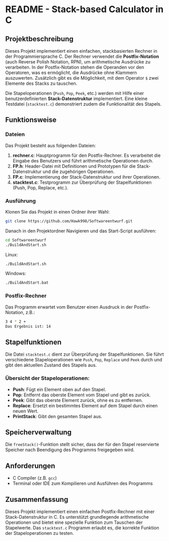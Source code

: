 # README - Stack-based Calculator in C

## Projektbeschreibung

Dieses Projekt implementiert einen einfachen, stackbasierten Rechner in der Programmiersprache C. Der Rechner verwendet die **Postfix-Notation** (auch Reverse Polish Notation, RPN), um arithmetische Ausdrücke zu verarbeiten. In der Postfix-Notation stehen die Operanden vor den Operatoren, was es ermöglicht, die Ausdrücke ohne Klammern auszuwerten. Zusätzlich gibt es die Möglichkeit, mit dem Operator `$` zwei Elemente des Stacks zu tauschen.

Die Stapeloperationen (`Push`, `Pop`, `Peek`, etc.) werden mit Hilfe einer benutzerdefinierten **Stack-Datenstruktur** implementiert. Eine kleine Testdatei (`stacktest.c`) demonstriert zudem die Funktionalität des Stapels.

## Funktionsweise

### Dateien

Das Projekt besteht aus folgenden Dateien:

1. **rechner.c**: Hauptprogramm für den Postfix-Rechner. Es verarbeitet die Eingabe des Benutzers und führt arithmetische Operationen durch.
2. **FP.h**: Header-Datei mit Definitionen und Prototypen für die Stack-Datenstruktur und die zugehörigen Operationen.
3. **FP.c**: Implementierung der Stack-Datenstruktur und ihrer Operationen.
4. **stacktest.c**: Testprogramm zur Überprüfung der Stapelfunktionen (Push, Pop, Replace, etc.).

### Ausführung

Klonen Sie das Projekt in einen Ordner ihrer Wahl:
```bash
git clone https://github.com/Hawk998/Softwareentwurf.git
```

Danach in den Projektordner Navigieren und das Start-Script ausführen:
```bash
cd Softwareentwurf
./BuildAndStart.sh
```
Linux:
```bash
./BuildAndStart.sh
```
Windows:
```bash
./BuildAndStart.bat
```

### Postfix-Rechner

Das Programm erwartet vom Benutzer einen Ausdruck in der Postfix-Notation, z.B.:

```bash
3 4 * 2 +
Das Ergebnis ist: 14
```
## Stapelfunktionen

Die Datei `stacktest.c` dient zur Überprüfung der Stapelfunktionen. Sie führt verschiedene Stapeloperationen wie `Push`, `Pop`, `Replace` und `Peek` durch und gibt den aktuellen Zustand des Stapels aus.

### Übersicht der Stapeloperationen:

- **Push**: Fügt ein Element oben auf den Stapel.
- **Pop**: Entfernt das oberste Element vom Stapel und gibt es zurück.
- **Peek**: Gibt das oberste Element zurück, ohne es zu entfernen.
- **Replace**: Ersetzt ein bestimmtes Element auf dem Stapel durch einen neuen Wert.
- **PrintStack**: Gibt den gesamten Stapel aus.

## Speicherverwaltung

Die `freeStack()`-Funktion stellt sicher, dass der für den Stapel reservierte Speicher nach Beendigung des Programms freigegeben wird.

## Anforderungen

- C Compiler (z.B. `gcc`)
- Terminal oder IDE zum Kompilieren und Ausführen des Programms

## Zusammenfassung

Dieses Projekt implementiert einen einfachen Postfix-Rechner mit einer Stack-Datenstruktur in C. Es unterstützt grundlegende arithmetische Operationen und bietet eine spezielle Funktion zum Tauschen der Stapelwerte. Das `stacktest.c` Programm erlaubt es, die korrekte Funktion der Stapeloperationen zu testen.
